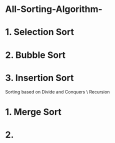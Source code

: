 # All-Sorting-Algorithm-


  # 1. Selection Sort
  # 2. Bubble Sort
  # 3. Insertion Sort

Sorting based on Divide and Conquers \ Recursion

  # 1. Merge Sort 
  # 2. 
